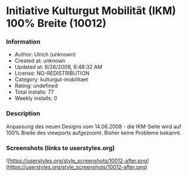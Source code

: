 # Initiative Kulturgut Mobilität (IKM) 100% Breite (10012)

### Information
- Author: Ulrich (unknown)
- Created at: unknown
- Updated at: 8/26/2008, 6:48:32 AM
- License: NO-REDISTRIBUTION
- Category: kulturgut-mobilitaet
- Rating: undefined
- Total installs: 77
- Weekly installs: 0


### Description
Anpassung des neuen Designs vom 14.06.2008 - die IKM-Seite wird auf 100% Breite des viewports aufgezoomt. Bisher keine Probleme bekannt.


### Screenshots (links to userstyles.org)
![https://userstyles.org/style_screenshots/10012-after.png](https://userstyles.org/style_screenshots/10012-after.png)


